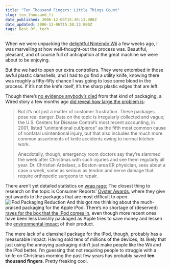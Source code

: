```yaml
---
title: "Ten Thousand Fingers: Little Things Count"
slug: ten_thousand_fi
date_published: 2006-12-06T15:30:13.000Z
date_updated: 2006-12-06T15:30:13.000Z
tags: Best Of, tech
---
```


When we were unpacking the [delightful Nintendo Wii](http://www.dashes.com/anil/2006/11/28/its_the_help_ca) a few weeks ago, I was marvelling at how well-thought-out the process was. Beautiful, pleasant, and of course full of anticipation at the great machine we were about to be enjoying.

But the we had to open our extra controllers. They were entombed in those awful plastic clamshells, and I had to go find a utility knife, knowing there was roughly a fifty-fifty chance I was going to lose some blood in the process. If it’s not the knife itself, it’s the sharp plastic edges that are left.

Though there’s [no evidence anybody’s died](http://ask.metafilter.com/mefi/40274) from that kind of packaging, a Wired story a few months ago [did reveal how large the problem is](http://www.wired.com/news/technology/0,70874-0.html):

> But it’s not just a matter of customer frustration. These packages pose real danger. Data on the topic is irregularly collected and vague; the U.S. Centers for Disease Control’s most recent accounting, in 2001, listed “unintentional cut/pierce” as the fifth most common cause of nonfatal unintentional injury, but that also includes the much more common assortments of knife accidents owing to normal kitchen work.
> 
> Anecdotally, though, emergency room doctors say they’re slammed the week after Christmas with such injuries and see them regularly all year. Dr. Christian Arbelaez, a Boston-area ER physician, sees about a case a week, some as serious as tendon and nerve damage that require orthopedic surgeons to repair.

There aren’t yet detailed statistics on [wrap rage](http://en.wikipedia.org/wiki/Wrap_rage); The closest thing to research on the topic is Consumer Reports’ [Oyster Awards](http://www.consumerreports.org/cro/personal-finance/hardtoopen-packages-306/overview/index.htm), where they give out awards to the packages that are most difficult to open.
![iPod Packaging Reduction](http://www.dashes.com/anil/images/ipod-box.gif) And this got me thinking about the much-praised packaging for the Apple iPod. There’s no shortage of (deserved) [raves for the box that the iPod comes in](http://www.idonline.com/adr04/dd_pack_1.asp#two), even though more recent ones have been less lavishly packaged as Apple tries to save money and lessen the [environmental impact](http://www.apple.com/environment/design/) of their product.

The mere lack of a clamshell package for the iPod, though, probably has a measurable impact. Having sold tens of millions of the devices, its likely that just using the annoying packaging didn’t just make people like the Wii and the iPod better. I’m guessing that not requiring people to struggle with a knife on Christmas morning the past few years has probably saved **ten thousand fingers**. Pretty freaking cool.

